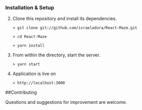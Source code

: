 ### Installation & Setup

2.  Clone this repository and install its dependencies.

        > git clone git://github.com/israeladura/React-Maze.git

        > cd React-Maze

        > yarn install

3.  From within the directory, start the server.

        > yarn start

4.  Application is live on

        > http://localhost:3000

##Contributing

Questions and suggestions for improvement are welcome.
